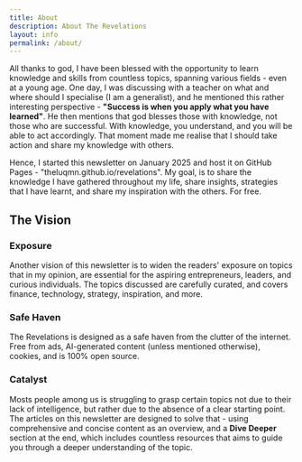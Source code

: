 ```yaml
---
title: About
description: About The Revelations
layout: info
permalink: /about/
---
```


All thanks to god, I have been blessed with the opportunity to learn knowledge and skills from countless topics, spanning various fields - even at a young age. One day, I was discussing with a teacher on what and where should I specialise (I am a generalist), and he mentioned this rather interesting perspective - **"Success is when you apply what you have learned"**. He then mentions that god blesses those with knowledge, not those who are successful. With knowledge, you understand, and you will be able to act accordingly. That moment made me realise that I should take action and share my knowledge with others.

Hence, I started this newsletter on January 2025 and host it on GitHub Pages - "theluqmn.github.io/revelations". My goal, is to share the knowledge I have gathered throughout my life, share insights, strategies that I have learnt, and share my inspiration with the others. For free.

## The Vision

### Exposure

Another vision of this newsletter is to widen the readers' exposure on topics that in my opinion, are essential for the aspiring entrepreneurs, leaders, and curious individuals. The topics discussed are carefully curated, and covers finance, technology, strategy, inspiration, and more.

### Safe Haven

The Revelations is designed as a safe haven from the clutter of the internet. Free from ads, AI-generated content (unless mentioned otherwise), cookies, and is 100% open source.

### Catalyst

Mosts people among us is struggling to grasp certain topics not due to their lack of intelligence, but rather due to the absence of a clear starting point. The articles on this newsletter are designed to solve that - using comprehensive and concise content as an overview, and a **Dive Deeper** section at the end, which includes countless resources that aims to guide you through a deeper understanding of the topic.
